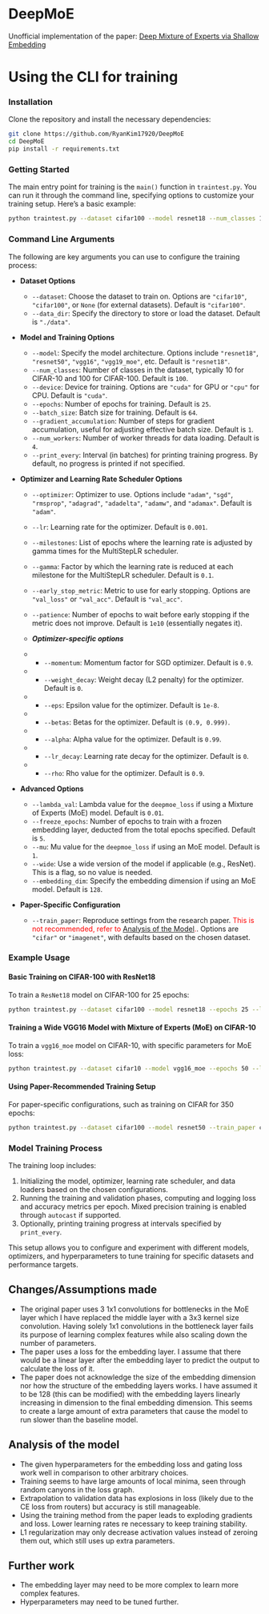 # DeepMoE
 Unofficial implementation of the paper: [Deep Mixture of Experts via Shallow Embedding](https://arxiv.org/abs/1806.01531)

# Using the CLI for training

### Installation

Clone the repository and install the necessary dependencies:

```bash
git clone https://github.com/RyanKim17920/DeepMoE
cd DeepMoE
pip install -r requirements.txt
```

### Getting Started

The main entry point for training is the `main()` function in `traintest.py`. You can run it through the command line, specifying options to customize your training setup. Here’s a basic example:

```bash
python traintest.py --dataset cifar100 --model resnet18 --num_classes 100 --epochs 25
```

### Command Line Arguments

The following are key arguments you can use to configure the training process:

- **Dataset Options**
  - `--dataset`: Choose the dataset to train on. Options are `"cifar10"`, `"cifar100"`, or `None` (for external datasets). Default is `"cifar100"`.
  - `--data_dir`: Specify the directory to store or load the dataset. Default is `"./data"`.

- **Model and Training Options**
  - `--model`: Specify the model architecture. Options include `"resnet18"`, `"resnet50"`, `"vgg16"`, `"vgg19_moe"`, etc. Default is `"resnet18"`.
  - `--num_classes`: Number of classes in the dataset, typically 10 for CIFAR-10 and 100 for CIFAR-100. Default is `100`.
  - `--device`: Device for training. Options are `"cuda"` for GPU or `"cpu"` for CPU. Default is `"cuda"`.
  - `--epochs`: Number of epochs for training. Default is `25`.
  - `--batch_size`: Batch size for training. Default is `64`.
  - `--gradient_accumulation`: Number of steps for gradient accumulation, useful for adjusting effective batch size. Default is `1`.
  - `--num_workers`: Number of worker threads for data loading. Default is `4`.
  - `--print_every`: Interval (in batches) for printing training progress. By default, no progress is printed if not specified.

- **Optimizer and Learning Rate Scheduler Options**
  - `--optimizer`: Optimizer to use. Options include `"adam"`, `"sgd"`, `"rmsprop"`, `"adagrad"`, `"adadelta"`, `"adamw"`, and `"adamax"`. Default is `"adam"`.
  - `--lr`: Learning rate for the optimizer. Default is `0.001`.
  - `--milestones`: List of epochs where the learning rate is adjusted by gamma times for the MultiStepLR scheduler.
  - `--gamma`: Factor by which the learning rate is reduced at each milestone for the MultiStepLR scheduler. Default is `0.1`.
  - `--early_stop_metric`: Metric to use for early stopping. Options are `"val_loss"` or `"val_acc"`. Default is `"val_acc"`.
  - `--patience`: Number of epochs to wait before early stopping if the metric does not improve. Default is `1e10` (essentially negates it).

  - ***Optimizer-specific options***
  - - `--momentum`: Momentum factor for SGD optimizer. Default is `0.9`.
  - - `--weight_decay`: Weight decay (L2 penalty) for the optimizer. Default is `0`.
  - - `--eps`: Epsilon value for the optimizer. Default is `1e-8`.
  - - `--betas`: Betas for the optimizer. Default is `(0.9, 0.999)`.
  - - `--alpha`: Alpha value for the optimizer. Default is `0.99`.
  - - `--lr_decay`: Learning rate decay for the optimizer. Default is `0`.
  - - `--rho`: Rho value for the optimizer. Default is `0.9`.


- **Advanced Options**
  - `--lambda_val`: Lambda value for the `deepmoe_loss` if using a Mixture of Experts (MoE) model. Default is `0.01`.
  - `--freeze_epochs`: Number of epochs to train with a frozen embedding layer, deducted from the total epochs specified. Default is `5`.
  - `--mu`: Mu value for the `deepmoe_loss` if using an MoE model. Default is `1`.
  - `--wide`: Use a wide version of the model if applicable (e.g., ResNet). This is a flag, so no value is needed.
  - `--embedding_dim`: Specify the embedding dimension if using an MoE model. Default is `128`.

- **Paper-Specific Configuration**
  - `--train_paper`: Reproduce settings from the research paper. <span style="color:red"> This is not recommended, refer to [Analysis of the Model](#analysis-of-the-model).</span>. Options are `"cifar"` or `"imagenet"`, with defaults based on the chosen dataset.

### Example Usage

#### Basic Training on CIFAR-100 with ResNet18
To train a `ResNet18` model on CIFAR-100 for 25 epochs:

```bash
python traintest.py --dataset cifar100 --model resnet18 --epochs 25 --lr 0.001 --optimizer adam
```

#### Training a Wide VGG16 Model with Mixture of Experts (MoE) on CIFAR-10
To train a `vgg16_moe` model on CIFAR-10, with specific parameters for MoE loss:

```bash
python traintest.py --dataset cifar10 --model vgg16_moe --epochs 50 --lambda_val 0.01 --mu 1.0 --wide
```

#### Using Paper-Recommended Training Setup
For paper-specific configurations, such as training on CIFAR for 350 epochs:

```bash
python traintest.py --dataset cifar100 --model resnet50 --train_paper cifar
```

### Model Training Process

The training loop includes:
1. Initializing the model, optimizer, learning rate scheduler, and data loaders based on the chosen configurations.
2. Running the training and validation phases, computing and logging loss and accuracy metrics per epoch. Mixed precision training is enabled through `autocast` if supported.
3. Optionally, printing training progress at intervals specified by `print_every`.

This setup allows you to configure and experiment with different models, optimizers, and hyperparameters to tune training for specific datasets and performance targets.



 ## Changes/Assumptions made
 - The original paper uses 3 1x1 convolutions for bottlenecks in the MoE layer which I have replaced the middle layer with a 3x3 kernel size convolution. Having solely 1x1 convolutions in the bottleneck layer fails its purpose of learning complex features while also scaling down the number of parameters. 
 - The paper uses a loss for the embedding layer. I assume that there would be a linear layer after the embedding layer to predict the output to calculate the loss of it.
 - The paper does not acknowledge the size of the embedding dimension nor how the structure of the embedding layers works. I have assumed it to be 128 (this can be modified) with the embedding layers linearly increasing in dimension to the final embedding dimension. This seems to create a large amount of extra parameters that cause the model to run slower than the baseline model.

 ## Analysis of the model
- The given hyperparameters for the embedding loss and gating loss work well in comparison to other arbitrary choices.
- Training seems to have large amounts of local minima, seen through random canyons in the loss graph.
- Extrapolation to validation data has explosions in loss (likely due to the CE loss from routers) but accuracy is still manageable.
- Using the training method from the paper leads to exploding gradients and loss. Lower learning rates re necessary to keep training stability. 
- L1 regularization may only decrease activation values instead of zeroing them out, which still uses up extra parameters.
## Further work
- The embedding layer may need to be more complex to learn more complex features.
- Hyperparameters may need to be tuned further.
